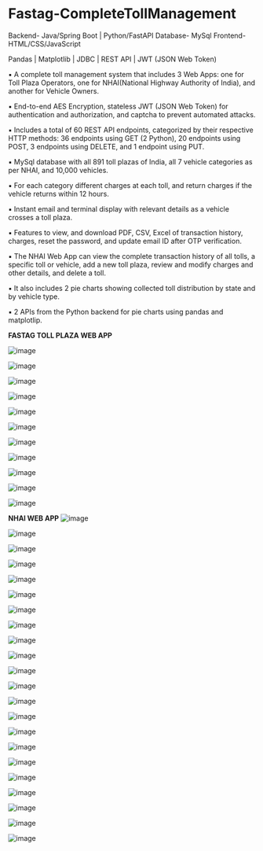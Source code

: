 # Fastag-CompleteTollManagement

Backend- Java/Spring Boot | Python/FastAPI 
Database- MySql 
Frontend- HTML/CSS/JavaScript

Pandas | Matplotlib | JDBC | REST API | JWT (JSON Web Token)

▪ A complete toll management system that includes 3 Web Apps: one for Toll Plaza Operators, one for NHAI(National Highway Authority of India), and another for Vehicle Owners.

▪ End-to-end AES Encryption, stateless JWT (JSON Web Token) for authentication and authorization, and captcha to prevent automated attacks.

▪ Includes a total of 60 REST API endpoints, categorized by their respective HTTP methods: 36 endpoints using GET (2 Python), 20 endpoints using POST, 3 endpoints using DELETE, and 1 endpoint using PUT.

▪ MySql database with all 891 toll plazas of India, all 7 vehicle categories as per NHAI, and 10,000 vehicles.

▪ For each category different charges at each toll, and return charges if the vehicle returns within 12 hours.

▪ Instant email and terminal display with relevant details as a vehicle crosses a toll plaza.

▪ Features to view, and download PDF, CSV, Excel of transaction history, charges, reset the password, and update email ID after OTP verification.

▪ The NHAI Web App can view the complete transaction history of all tolls, a specific toll or vehicle, add a new toll plaza, review and modify charges and other details, and delete a toll.

▪ It also includes 2 pie charts showing collected toll distribution by state and by vehicle type.

▪ 2 APIs from the Python backend for pie charts using pandas and matplotlip.

**FASTAG TOLL PLAZA WEB APP**

![image](https://github.com/hardik251/Fastag-CompleteTollManagement/assets/129581888/976fd5e9-08f6-41b5-8063-deebf744ef56)

![image](https://github.com/hardik251/Fastag-CompleteTollManagement/assets/129581888/98713220-515a-44da-857e-69c2ec806a4e)

![image](https://github.com/hardik251/Fastag-CompleteTollManagement/assets/129581888/fa388a36-7f3e-4c7e-9d6b-c592dc5d1b3d)

![image](https://github.com/hardik251/Fastag-CompleteTollManagement/assets/129581888/15ecf614-f681-4756-8102-705d9c1a74a8)

![image](https://github.com/hardik251/Fastag-CompleteTollManagement/assets/129581888/b00651c7-2acb-47c4-9e46-4d845903c4b4)

![image](https://github.com/hardik251/Fastag-CompleteTollManagement/assets/129581888/6e03cffe-7706-469c-959d-3adf7a1cad9f)

![image](https://github.com/hardik251/Fastag-CompleteTollManagement/assets/129581888/2dc74ec9-b4a4-49eb-b0c0-aaf7354e2184)

![image](https://github.com/hardik251/Fastag-CompleteTollManagement/assets/129581888/a13176ee-a9ec-4c36-bb39-170c3e2e9191)

![image](https://github.com/hardik251/Fastag-CompleteTollManagement/assets/129581888/87594d5e-487b-480a-a908-f4a1b81e8c0d)

![image](https://github.com/hardik251/Fastag-CompleteTollManagement/assets/129581888/d7ce1c39-86f5-4819-a2e1-457946f1afbe)

![image](https://github.com/hardik251/Fastag-CompleteTollManagement/assets/129581888/26184228-62cc-4317-9d15-614abedf4643)


**NHAI WEB APP**
![image](https://github.com/hardik251/Fastag-CompleteTollManagement/assets/129581888/54b135bd-c838-427b-86c5-fa53dfc563ce)

![image](https://github.com/hardik251/Fastag-CompleteTollManagement/assets/129581888/5dfaa5f3-62db-437c-9238-d385bf3ab5ab)

![image](https://github.com/hardik251/Fastag-CompleteTollManagement/assets/129581888/e0eef9df-6879-4e75-9c8f-9cb5a0fd5996)

![image](https://github.com/hardik251/Fastag-CompleteTollManagement/assets/129581888/613ad6cf-b87c-4f0b-a7d7-c6388ade2324)

![image](https://github.com/hardik251/Fastag-CompleteTollManagement/assets/129581888/f4901493-7ace-4f43-b5f2-52081d9a70f5)

![image](https://github.com/hardik251/Fastag-CompleteTollManagement/assets/129581888/0fd8b171-fde3-4d7d-b79b-b15959e9945a)

![image](https://github.com/hardik251/Fastag-CompleteTollManagement/assets/129581888/532789e3-f89c-492a-a000-20fd4bc67024)

![image](https://github.com/hardik251/Fastag-CompleteTollManagement/assets/129581888/0566c84d-0d03-42ef-9720-752132f1174c)

![image](https://github.com/hardik251/Fastag-CompleteTollManagement/assets/129581888/c08a3eef-b402-4771-8604-8877c23e83c7)

![image](https://github.com/hardik251/Fastag-CompleteTollManagement/assets/129581888/d7d976bd-2ed6-46db-940a-0c004dcb8309)

![image](https://github.com/hardik251/Fastag-CompleteTollManagement/assets/129581888/edc53967-3d6e-444c-a464-7bcab608b2ab)

![image](https://github.com/hardik251/Fastag-CompleteTollManagement/assets/129581888/b6ce430c-adc7-4af0-b0b3-4f580b20f787)

![image](https://github.com/hardik251/Fastag-CompleteTollManagement/assets/129581888/0d820dc1-b4fb-4564-a8d4-25e475a8c8f1)

![image](https://github.com/hardik251/Fastag-CompleteTollManagement/assets/129581888/585815bd-223f-47ab-b8bf-587bdfb15e68)

![image](https://github.com/hardik251/Fastag-CompleteTollManagement/assets/129581888/13661612-6724-4f01-9f2a-acf08a259620)

![image](https://github.com/hardik251/Fastag-CompleteTollManagement/assets/129581888/f2ceb1b4-49c2-47ef-a28d-dffb722961ba)

![image](https://github.com/hardik251/Fastag-CompleteTollManagement/assets/129581888/3262019f-4cee-4d02-8dd4-2e24df9a63a7)

![image](https://github.com/hardik251/Fastag-CompleteTollManagement/assets/129581888/b652d361-0639-4cc0-b786-3aea50784483)

![image](https://github.com/hardik251/Fastag-CompleteTollManagement/assets/129581888/f4ccbba0-1f5c-49a1-a258-b3801260c147)

![image](https://github.com/hardik251/Fastag-CompleteTollManagement/assets/129581888/7ecf4b88-eae5-47c0-9c7b-a146c09d3a16)

![image](https://github.com/hardik251/Fastag-CompleteTollManagement/assets/129581888/a6e8989a-6693-491b-92ae-50f7823170c3)

![image](https://github.com/hardik251/Fastag-CompleteTollManagement/assets/129581888/a03900ee-edbd-4055-aeea-fe5b514a5aa0)




























